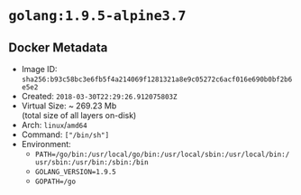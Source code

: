 # `golang:1.9.5-alpine3.7`

## Docker Metadata

- Image ID: `sha256:b93c58bc3e6fb5f4a214069f1281321a8e9c05272c6acf016e690b0bf2b6e5e2`
- Created: `2018-03-30T22:29:26.912075803Z`
- Virtual Size: ~ 269.23 Mb  
  (total size of all layers on-disk)
- Arch: `linux`/`amd64`
- Command: `["/bin/sh"]`
- Environment:
  - `PATH=/go/bin:/usr/local/go/bin:/usr/local/sbin:/usr/local/bin:/usr/sbin:/usr/bin:/sbin:/bin`
  - `GOLANG_VERSION=1.9.5`
  - `GOPATH=/go`
